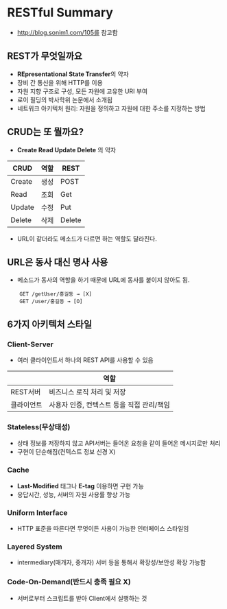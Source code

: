 RESTful Summary
===============
- http://blog.sonim1.com/105를 참고함

## REST가 무엇일까요
- **REpresentational State Transfer**의 약자
- 장비 간 통신을 위해 HTTP를 이용
- 자원 지향 구조로 구성, 모든 자원에 고유한 URI 부여
- 로이 필딩의 박사학위 논문에서 소개됨
- 네트워크 아키텍처 원리: 자원을 정의하고 자원에 대한 주소를 지정하는 방법

## CRUD는 또 뭘까요?
- **Create Read Update Delete** 의 약자

| CRUD |역할|  REST |
|------|----|-------|
|Create|생성|  POST |
| Read |조회|  Get  |
|Update|수정|  Put  |
|Delete|삭제|Delete |
- URL이 같더라도 메소드가 다르면 하는 역할도 달라진다.

## URL은 동사 대신 명사 사용

- 메소드가 동사의 역할을 하기 때문에 URL에 동사를 붙이지 않아도 됨.
```angular2html
    GET /getUser/홍길동 → [X]
    GET /user/홍길동 → [O]
```

## 6가지 아키텍처 스타일
### Client-Server
- 여러 클라이언트서 하나의 REST API를 사용할 수 있음

|          |  역할                                 |
|----------|---------------------------------------|
| REST서버 |비즈니스 로직 처리 및 저장              |
|클라이언트|사용자 인증, 컨텍스트 등을 직접 관리/책임|

### Stateless(무상태성)
- 상태 정보를 저장하지 않고 API서버는 들어온 요청을 같이 들어온 메시지로만 처리
- 구현이 단순해짐(컨텍스트 정보 신경 X)

### Cache
- **Last-Modified** 태그나 **E-tag** 이용하면 구현 가능
- 응답시간, 성능, 서버의 자원 사용률 향상 가능

### Uniform Interface
- HTTP 표준을 따른다면 무엇이든 사용이 가능한 인터페이스 스타일임

### Layered System
- intermediary(매개자, 중개자) 서버 등을 통해서 확장성/보안성 확장 가능함

### Code-On-Demand(반드시 충족 필요 X)
- 서버로부터 스크립트를 받아 Client에서 실행하는 것
